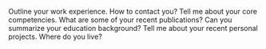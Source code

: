Outline your work experience.
How to contact you?
Tell me about your core competencies.
What are some of your recent publications?
Can you summarize your education background?
Tell me about your recent personal projects.
Where do you live?